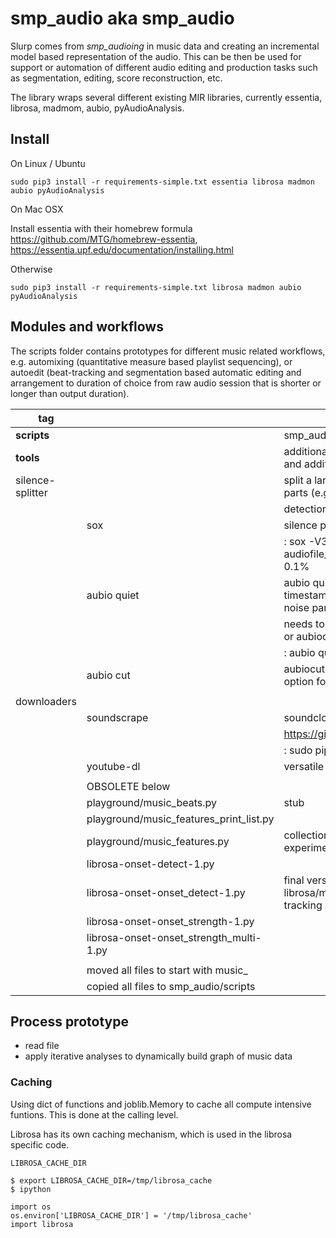 smp\_audio aka smp_audio
====================

Slurp comes from *smp_audioing* in music data and creating an incremental model based representation of the audio. This can be then be used for support or automation of different audio editing and production tasks such as segmentation, editing, score reconstruction, etc.

The library wraps several different existing MIR libraries, currently essentia, librosa, madmom, aubio, pyAudioAnalysis.

Install
-------

On Linux / Ubuntu

``` example
sudo pip3 install -r requirements-simple.txt essentia librosa madmon aubio pyAudioAnalysis
```

On Mac OSX

Install essentia with their homebrew formula <https://github.com/MTG/homebrew-essentia>, <https://essentia.upf.edu/documentation/installing.html>

Otherwise

``` example
sudo pip3 install -r requirements-simple.txt librosa madmon aubio pyAudioAnalysis
```

Modules and workflows
---------------------

The scripts folder contains prototypes for different music related workflows, e.g. automixing (quantitative measure based playlist sequencing), or autoedit (beat-tracking and segmentation based automatic editing and arrangement to duration of choice from raw audio session that is shorter or longer than output duration).

| **tag**          |                                            | desc                                                                                  |
|------------------|--------------------------------------------|---------------------------------------------------------------------------------------|
| **scripts**      |                                            | smp\_audio scripts                                                                    |
| **tools**        |                                            | additional tools to support larger scopes and additional processing steps             |
| silence-splitter |                                            | split a large audio file (&gt; 1h) into smaller parts (e.g. 10') based on silence     |
|                  |                                            | detection                                                                             |
|                  | sox                                        | silence plugin command line                                                           |
|                  |                                            | : sox -V3 audiofile.wav audiofile\_part\_.wav silence -l 0 1 2.0 0.1%                 |
|                  | aubio quiet                                | aubio quiet - analyze audio and print timestamps w/ onsets of silence and noise parts |
|                  |                                            | needs to be converted to input for a slicer or aubiocut                               |
|                  |                                            | : aubio quiet filename.wav                                                            |
|                  | aubio cut                                  | aubiocut cuts audio at every onset incl. option for beat alignment                    |
|                  |                                            |                                                                                       |
| downloaders      |                                            |                                                                                       |
|                  | soundscrape                                | soundcloud and bandcamp downloader                                                    |
|                  |                                            | <https://github.com/Miserlou/SoundScrape>                                             |
|                  |                                            | : sudo pip3 install SoundScrape                                                       |
|                  | youtube-dl                                 | versatile youtube downloader                                                          |
|                  |                                            |                                                                                       |
|                  | OBSOLETE below                             |                                                                                       |
|                  | playground/music\_beats.py                 | stub                                                                                  |
|                  | playground/music\_features\_print\_list.py |                                                                                       |
|                  | playground/music\_features.py              | collection of different sound parsing experiments                                     |
|                  | librosa-onset-detect-1.py                  |                                                                                       |
|                  | librosa-onset-onset\_detect-1.py           | final version using librosa/madmon/essentia for beat tracking and segmentation        |
|                  | librosa-onset-onset\_strength-1.py         |                                                                                       |
|                  | librosa-onset-onset\_strength\_multi-1.py  |                                                                                       |
|                  |                                            |                                                                                       |
|                  | moved all files to start with music\_      |                                                                                       |
|                  | copied all files to smp_audio/scripts      |                                                                                       |

Process prototype
-----------------

-   read file
-   apply iterative analyses to dynamically build graph of music data

### Caching

Using dict of functions and joblib.Memory to cache all compute intensive funtions. This is done at the calling level.

Librosa has its own caching mechanism, which is used in the librosa specific code.

``` example
LIBROSA_CACHE_DIR
```

``` example
$ export LIBROSA_CACHE_DIR=/tmp/librosa_cache
$ ipython
```

``` example
import os
os.environ['LIBROSA_CACHE_DIR'] = '/tmp/librosa_cache'
import librosa
```
